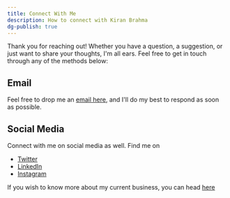 ```yaml
---
title: Connect With Me
description: How to connect with Kiran Brahma
dg-publish: true
---
```


Thank you for reaching out! Whether you have a question, a suggestion, or just want to share your thoughts, I'm all ears. Feel free to get in touch through any of the methods below:

## Email

Feel free to drop me an [email here](mailto:akbrahma@duck.com), and I'll do my best to respond as soon as possible.

## Social Media

Connect with me on social media as well. Find me on

- [Twitter](https://twitter.com/the_brahmaa)
- [LinkedIn](https://www.linkedin.com/in/kbrahma)
- [Instagram](https://www.instagram.com/the.brahma/)

If you wish to know more about my current business, you can head [here](https://knighthood.co)
